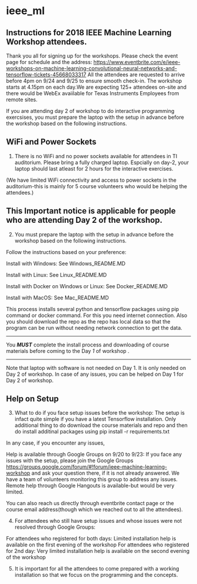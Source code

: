 # ieee_ml

Instructions for 2018 IEEE Machine Learning Workshop attendees.
---------------------------------------------------------------
Thank you all for signing up for the workshops. Please check the event page for schedule and the address: 
https://www.eventbrite.com/e/ieee-workshops-on-machine-learning-convolutional-neural-networks-and-tensorflow-tickets-45668033317
All the attendees are requested to arrive before 4pm on 9/24 and 9/25 to ensure smooth check-in. The workshop starts at 4.15pm on each day.We are expecting 125+ attendees on-site and there would be WebEx avaiilable for 
Texas Instruments Employees from remote sites.

If you are attending day 2 of workshop to do interactive programming exercsises, 
you must prepare the laptop with the setup in advance before the workshop based 
on the following instructions.



WiFi and Power Sockets
---------------------------------------
1. There is no WiFi and no power sockets available for attendees in TI auditorium.
Please bring a fully charged laptop. 
Espcially on day-2, your laptop should last atleast for 2 hours for the interactive exercises.

(We have limited WiFi connectivity and access to power sockets in the auditorium-this is mainly for 
5 course volunteers who would be helping the attendees.)


This Important notice is applicable for people who are attending Day 2 of the workshop.
----------------------------------------------------------------------------------------------------------------------------

2. You must prepare the laptop with the setup in advance before the workshop based on the following instructions.

Follow the instructions based on your preference:

Install with Windows: See Windows_README.MD

Install with Linux: See Linux_README.MD

Install with Docker on Windows or Linux: See Docker_README.MD

Install with MacOS: See Mac_README.MD


This process installs several python and tensorflow packages using pip command or docker command. 
For this you need internet connection.
Also you should download the repo as the repo has local data so that the program can be run without 
needing network connection to get the data.

 ***********************************************************************************************
 You ***MUST*** complete the install process and downloading of course materials before coming to the Day *1* of workshop . 
 ***********************************************************************************************

Note that laptop with software is not needed on Day 1. It is only needed on Day 2 of workshop.
In case of any issues, you can be helped on Day 1 for Day 2 of workshop.

Help on Setup
-----------------------------------

3. What to do if you face setup issues before the workshop:
The setup is infact quite simple if you have a latest Tensorflow installation. 
Only additional thing to do download the course materials and repo and then do install additinal packages using
pip install -r requirements.txt  

In any case, if you encounter any issues,

Help is available through Google Groups on 9/20 to 9/23: If you face any issues with the setup, please join the Google Groups
https://groups.google.com/forum/#!forum/ieee-machine-learning-workshop
and ask your question there, if it is not already answered. 
We have a team of volunteers monitoring this group to address any issues. 
Remote help through Google Hangouts is available-but would be very limited.

You can also reach us directly through eventbrite contact page or 
the course email address(though which we reached out to all the attendees).


4. For attendees who still have setup issues and whose issues were not resolved through Google Groups:

For attendees who registered for both days: Limited installation help is available on the first evening of the workshop 
For attendees who registered for 2nd day: Very limited installation help is available on the second evening of the workshop 


5. It is important for all the attendees to come prepared with a working installation so that we focus on the programming and the concepts.


